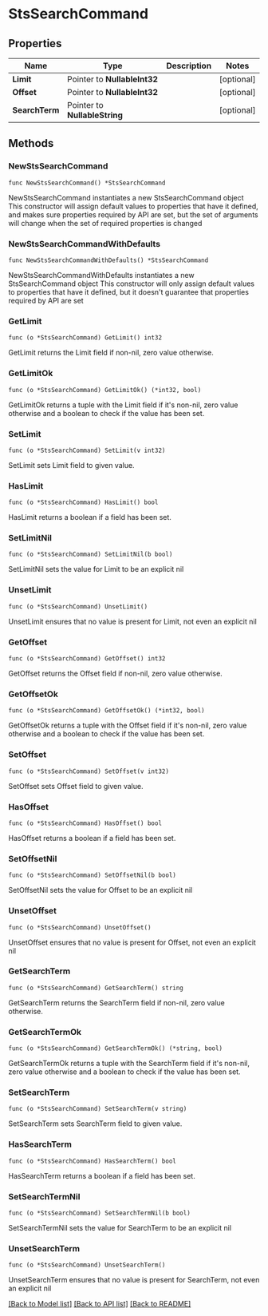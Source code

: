 # StsSearchCommand

## Properties

Name | Type | Description | Notes
------------ | ------------- | ------------- | -------------
**Limit** | Pointer to **NullableInt32** |  | [optional] 
**Offset** | Pointer to **NullableInt32** |  | [optional] 
**SearchTerm** | Pointer to **NullableString** |  | [optional] 

## Methods

### NewStsSearchCommand

`func NewStsSearchCommand() *StsSearchCommand`

NewStsSearchCommand instantiates a new StsSearchCommand object
This constructor will assign default values to properties that have it defined,
and makes sure properties required by API are set, but the set of arguments
will change when the set of required properties is changed

### NewStsSearchCommandWithDefaults

`func NewStsSearchCommandWithDefaults() *StsSearchCommand`

NewStsSearchCommandWithDefaults instantiates a new StsSearchCommand object
This constructor will only assign default values to properties that have it defined,
but it doesn't guarantee that properties required by API are set

### GetLimit

`func (o *StsSearchCommand) GetLimit() int32`

GetLimit returns the Limit field if non-nil, zero value otherwise.

### GetLimitOk

`func (o *StsSearchCommand) GetLimitOk() (*int32, bool)`

GetLimitOk returns a tuple with the Limit field if it's non-nil, zero value otherwise
and a boolean to check if the value has been set.

### SetLimit

`func (o *StsSearchCommand) SetLimit(v int32)`

SetLimit sets Limit field to given value.

### HasLimit

`func (o *StsSearchCommand) HasLimit() bool`

HasLimit returns a boolean if a field has been set.

### SetLimitNil

`func (o *StsSearchCommand) SetLimitNil(b bool)`

 SetLimitNil sets the value for Limit to be an explicit nil

### UnsetLimit
`func (o *StsSearchCommand) UnsetLimit()`

UnsetLimit ensures that no value is present for Limit, not even an explicit nil
### GetOffset

`func (o *StsSearchCommand) GetOffset() int32`

GetOffset returns the Offset field if non-nil, zero value otherwise.

### GetOffsetOk

`func (o *StsSearchCommand) GetOffsetOk() (*int32, bool)`

GetOffsetOk returns a tuple with the Offset field if it's non-nil, zero value otherwise
and a boolean to check if the value has been set.

### SetOffset

`func (o *StsSearchCommand) SetOffset(v int32)`

SetOffset sets Offset field to given value.

### HasOffset

`func (o *StsSearchCommand) HasOffset() bool`

HasOffset returns a boolean if a field has been set.

### SetOffsetNil

`func (o *StsSearchCommand) SetOffsetNil(b bool)`

 SetOffsetNil sets the value for Offset to be an explicit nil

### UnsetOffset
`func (o *StsSearchCommand) UnsetOffset()`

UnsetOffset ensures that no value is present for Offset, not even an explicit nil
### GetSearchTerm

`func (o *StsSearchCommand) GetSearchTerm() string`

GetSearchTerm returns the SearchTerm field if non-nil, zero value otherwise.

### GetSearchTermOk

`func (o *StsSearchCommand) GetSearchTermOk() (*string, bool)`

GetSearchTermOk returns a tuple with the SearchTerm field if it's non-nil, zero value otherwise
and a boolean to check if the value has been set.

### SetSearchTerm

`func (o *StsSearchCommand) SetSearchTerm(v string)`

SetSearchTerm sets SearchTerm field to given value.

### HasSearchTerm

`func (o *StsSearchCommand) HasSearchTerm() bool`

HasSearchTerm returns a boolean if a field has been set.

### SetSearchTermNil

`func (o *StsSearchCommand) SetSearchTermNil(b bool)`

 SetSearchTermNil sets the value for SearchTerm to be an explicit nil

### UnsetSearchTerm
`func (o *StsSearchCommand) UnsetSearchTerm()`

UnsetSearchTerm ensures that no value is present for SearchTerm, not even an explicit nil

[[Back to Model list]](../README.md#documentation-for-models) [[Back to API list]](../README.md#documentation-for-api-endpoints) [[Back to README]](../README.md)


